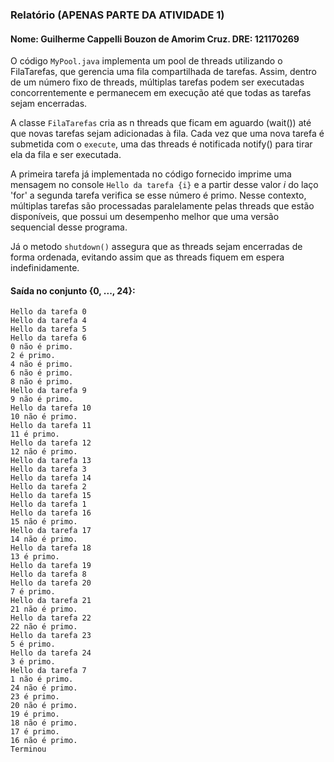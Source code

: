 ### Relatório (APENAS PARTE DA ATIVIDADE 1)
#### Nome: Guilherme Cappelli Bouzon de Amorim Cruz. DRE: 121170269

O código ```MyPool.java``` implementa um pool de threads utilizando o FilaTarefas, que gerencia uma fila compartilhada de tarefas. Assim, dentro de um número fixo de threads, múltiplas tarefas podem ser executadas concorrentemente e permanecem em execução até que todas as tarefas sejam encerradas.

A classe ```FilaTarefas``` cria as n threads que ficam em aguardo (wait()) até que novas tarefas sejam adicionadas à fila. Cada vez que uma nova tarefa é submetida com o ```execute```, uma das threads é notificada notify() para tirar ela da fila e ser executada. 

A primeira tarefa já implementada no código fornecido imprime uma mensagem no console ```Hello da tarefa {i}``` e a partir desse valor $i$ do laço 'for' a segunda tarefa verifica se esse número é primo. Nesse contexto, múltiplas tarefas são processadas paralelamente pelas threads que estão disponíveis, que possui um desempenho melhor que uma versão sequencial desse programa.

Já o metodo ```shutdown()``` assegura que as threads sejam encerradas de forma ordenada, evitando assim que as threads fiquem em espera indefinidamente.

#### Saída no conjunto {0, ..., 24}:

```
Hello da tarefa 0
Hello da tarefa 4
Hello da tarefa 5
Hello da tarefa 6
0 não é primo.
2 é primo.
4 não é primo.
6 não é primo.
8 não é primo.
Hello da tarefa 9
9 não é primo.
Hello da tarefa 10
10 não é primo.
Hello da tarefa 11
11 é primo.
Hello da tarefa 12
12 não é primo.
Hello da tarefa 13
Hello da tarefa 3
Hello da tarefa 14
Hello da tarefa 2
Hello da tarefa 15
Hello da tarefa 1
Hello da tarefa 16
15 não é primo.
Hello da tarefa 17
14 não é primo.
Hello da tarefa 18
13 é primo.
Hello da tarefa 19
Hello da tarefa 8
Hello da tarefa 20
7 é primo.
Hello da tarefa 21
21 não é primo.
Hello da tarefa 22
22 não é primo.
Hello da tarefa 23
5 é primo.
Hello da tarefa 24
3 é primo.
Hello da tarefa 7
1 não é primo.
24 não é primo.
23 é primo.
20 não é primo.
19 é primo.
18 não é primo.
17 é primo.
16 não é primo.
Terminou
```

